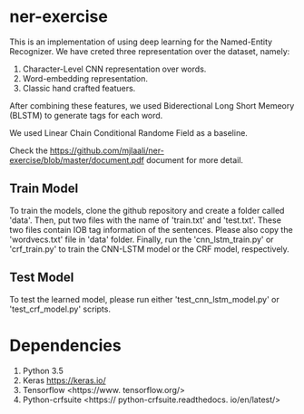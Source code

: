 # ner-exercise
This is an implementation of using deep learning for the Named-Entity Recognizer. We have creted three representation over the dataset, namely: 

1. Character-Level CNN representation over words.
2. Word-embedding representation. 
3. Classic hand crafted featuers. 

After combining these features, we used Biderectional Long Short Memeory (BLSTM) to generate tags for each word. 

We used Linear Chain Conditional Randome Field as a baseline.

Check the <https://github.com/mjlaali/ner-exercise/blob/master/document.pdf> document for more detail.

## Train Model 
To train the models, clone the github repository and create a folder called 'data'. Then, put two files with the name of 'train.txt' and 'test.txt'. These two files contain IOB tag information of the sentences. Please also copy the 'wordvecs.txt' file in 'data' folder. Finally, run the 'cnn_lstm_train.py' or 'crf_train.py' to train the CNN-LSTM model or the CRF model, respectively.

## Test Model
To test the learned model, please run either 'test_cnn_lstm_model.py' or 'test_crf_model.py' scripts.  

# Dependencies 
1. Python 3.5
2. Keras <https://keras.io/>
3. Tensorflow <https://www. tensorflow.org/>
3. Python-crfsuite <https:// python-crfsuite.readthedocs. io/en/latest/>

